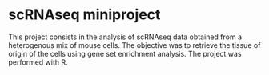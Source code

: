 # scRNAseq miniproject

This project consists in the analysis of scRNAseq data obtained from a heterogenous mix of mouse cells. The objective was to retrieve the tissue of origin of the cells using gene set enrichment analysis. The project was performed with R.
